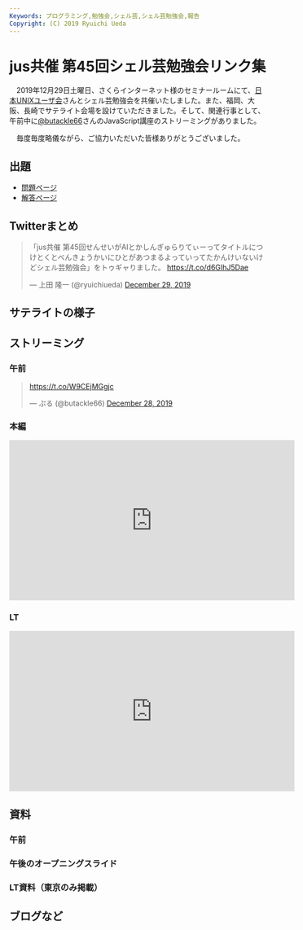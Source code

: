 ```yaml
---
Keywords: プログラミング,勉強会,シェル芸,シェル芸勉強会,報告
Copyright: (C) 2019 Ryuichi Ueda
---
```


# jus共催 第45回シェル芸勉強会リンク集

　2019年12月29日土曜日、さくらインターネット様のセミナールームにて、[日本UNIXユーザ会](https://www.jus.or.jp/)さんとシェル芸勉強会を共催いたしました。また、福岡、大阪、長崎でサテライト会場を設けていただきました。そして、関連行事として、午前中に[@butackle66](https://twitter.com/butackle66)さんのJavaScript講座のストリーミングがありました。


　毎度毎度略儀ながら、ご協力いただいた皆様ありがとうございました。


## 出題

* [問題ページ](/?post=20191228_shellgei_45_q)
* [解答ページ](/?post=20191228_shellgei_45)

## Twitterまとめ

<blockquote class="twitter-tweet" data-partner="tweetdeck"><p lang="ja" dir="ltr">「jus共催 第45回せんせいがAIとかしんぎゅらりてぃーってタイトルにつけとくとべんきょうかいにひとがあつまるよっていってたかんけいないけどシェル芸勉強会」をトゥギャりました。 <a href="https://t.co/d6GIhJ5Dae">https://t.co/d6GIhJ5Dae</a></p>&mdash; 上田 隆一 (@ryuichiueda) <a href="https://twitter.com/ryuichiueda/status/1211095750131585024?ref_src=twsrc%5Etfw">December 29, 2019</a></blockquote>
<script async src="https://platform.twitter.com/widgets.js" charset="utf-8"></script>


## サテライトの様子


## ストリーミング

### 午前

<blockquote class="twitter-tweet"><p lang="und" dir="ltr"><a href="https://t.co/W9CEjMGgjc">https://t.co/W9CEjMGgjc</a></p>&mdash; ぷる (@butackle66) <a href="https://twitter.com/butackle66/status/1210717893295427588?ref_src=twsrc%5Etfw">December 28, 2019</a></blockquote> <script async src="https://platform.twitter.com/widgets.js" charset="utf-8"></script>

### 本編

<iframe width="560" height="315" src="https://www.youtube.com/embed/TCDH0Cy_DFM" frameborder="0" allow="accelerometer; autoplay; encrypted-media; gyroscope; picture-in-picture" allowfullscreen></iframe>

### LT

<iframe width="560" height="315" src="https://www.youtube.com/embed/GSuYNKXJ1qg?start=99" frameborder="0" allow="accelerometer; autoplay; encrypted-media; gyroscope; picture-in-picture" allowfullscreen></iframe>

## 資料

### 午前

### 午後のオープニングスライド


### LT資料（東京のみ掲載）


## ブログなど


